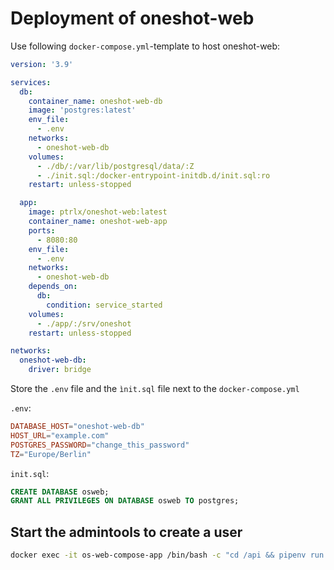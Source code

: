 # Deployment of oneshot-web

Use following `docker-compose.yml`-template to host oneshot-web:

```yml
version: '3.9'

services:
  db:
    container_name: oneshot-web-db
    image: 'postgres:latest'
    env_file:
      - .env
    networks:
      - oneshot-web-db
    volumes:
      - ./db/:/var/lib/postgresql/data/:Z
      - ./init.sql:/docker-entrypoint-initdb.d/init.sql:ro
    restart: unless-stopped

  app:
    image: ptrlx/oneshot-web:latest
    container_name: oneshot-web-app
    ports:
      - 8080:80
    env_file:
      - .env
    networks:
      - oneshot-web-db
    depends_on:
      db:
        condition: service_started
    volumes:
      - ./app/:/srv/oneshot
    restart: unless-stopped

networks:
  oneshot-web-db:
    driver: bridge
```

Store the `.env` file and the `ìnit.sql` file next to the `docker-compose.yml`

`.env`:

```conf
DATABASE_HOST="oneshot-web-db"
HOST_URL="example.com"
POSTGRES_PASSWORD="change_this_password"
TZ="Europe/Berlin"
```

`init.sql`:

```sql
CREATE DATABASE osweb;
GRANT ALL PRIVILEGES ON DATABASE osweb TO postgres;
```

## Start the admintools to create a user

```bash
docker exec -it os-web-compose-app /bin/bash -c "cd /api && pipenv run python admintools/main.py"
```

